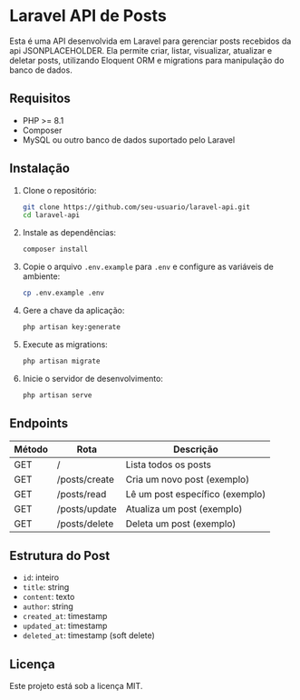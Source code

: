 # Laravel API de Posts

Esta é uma API desenvolvida em Laravel para gerenciar posts recebidos da api JSONPLACEHOLDER. Ela permite criar, listar, visualizar, atualizar e deletar posts, utilizando Eloquent ORM e migrations para manipulação do banco de dados.

## Requisitos

- PHP >= 8.1
- Composer
- MySQL ou outro banco de dados suportado pelo Laravel

## Instalação

1. Clone o repositório:
   ```sh
   git clone https://github.com/seu-usuario/laravel-api.git
   cd laravel-api
   ```

2. Instale as dependências:
   ```sh
   composer install
   ```

3. Copie o arquivo `.env.example` para `.env` e configure as variáveis de ambiente:
   ```sh
   cp .env.example .env
   ```

4. Gere a chave da aplicação:
   ```sh
   php artisan key:generate
   ```

5. Execute as migrations:
   ```sh
   php artisan migrate
   ```

6. Inicie o servidor de desenvolvimento:
   ```sh
   php artisan serve
   ```

## Endpoints

| Método | Rota             | Descrição                        |
|--------|------------------|----------------------------------|
| GET    | /                | Lista todos os posts             |       
| GET    | /posts/create    | Cria um novo post (exemplo)      |
| GET    | /posts/read      | Lê um post específico (exemplo)  |
| GET    | /posts/update    | Atualiza um post (exemplo)       |
| GET    | /posts/delete    | Deleta um post (exemplo)         |

## Estrutura do Post

- `id`: inteiro
- `title`: string
- `content`: texto
- `author`: string
- `created_at`: timestamp
- `updated_at`: timestamp
- `deleted_at`: timestamp (soft delete)

## Licença

Este projeto está sob a licença MIT.